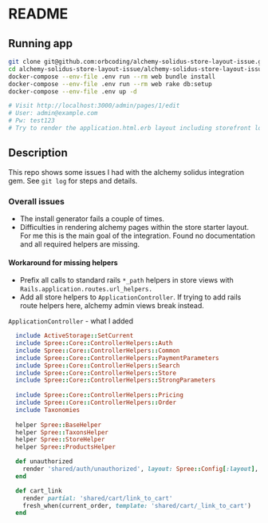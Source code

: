 # README

## Running app
```BASH
git clone git@github.com:orbcoding/alchemy-solidus-store-layout-issue.git alchemy-solidus-store-layout-issue/alchemy-solidus-store-layout-issue
cd alchemy-solidus-store-layout-issue/alchemy-solidus-store-layout-issue
docker-compose --env-file .env run --rm web bundle install
docker-compose --env-file .env run --rm web rake db:setup
docker-compose --env-file .env up -d

# Visit http://localhost:3000/admin/pages/1/edit
# User: admin@example.com
# Pw: test123
# Try to render the application.html.erb layout including storefront logic as added from last commit.
```

## Description
This repo shows some issues I had with the alchemy solidus integration gem. See `git log` for steps and details.

### Overall issues

- The install generator fails a couple of times.
- Difficulties in rendering alchemy pages within the store starter layout. For me this is the main goal of the integration. Found no documentation and all required helpers are missing.


#### Workaround for missing helpers
- Prefix all calls to standard rails `*_path` helpers in store views with `Rails.application.routes.url_helpers.` 
- Add all store helpers to `ApplicationController`. If trying to add rails route helpers here, alchemy admin views break instead.

`ApplicationController` - what I added

```RUBY
  include ActiveStorage::SetCurrent
  include Spree::Core::ControllerHelpers::Auth
  include Spree::Core::ControllerHelpers::Common
  include Spree::Core::ControllerHelpers::PaymentParameters
  include Spree::Core::ControllerHelpers::Search
  include Spree::Core::ControllerHelpers::Store
  include Spree::Core::ControllerHelpers::StrongParameters
  
  include Spree::Core::ControllerHelpers::Pricing
  include Spree::Core::ControllerHelpers::Order
  include Taxonomies
  
  helper Spree::BaseHelper
  helper Spree::TaxonsHelper
  helper Spree::StoreHelper
  helper Spree::ProductsHelper

  def unauthorized
    render 'shared/auth/unauthorized', layout: Spree::Config[:layout], status: 401
  end

  def cart_link
    render partial: 'shared/cart/link_to_cart'
    fresh_when(current_order, template: 'shared/cart/_link_to_cart')
  end
```
